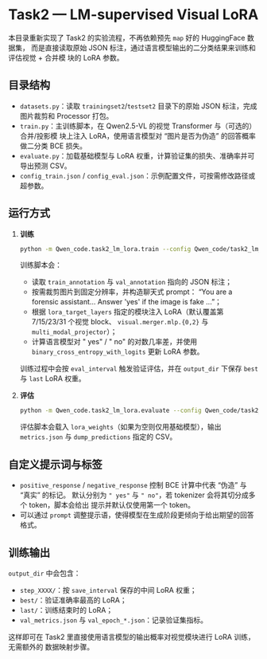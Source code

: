 # Task2 — LM-supervised Visual LoRA

本目录重新实现了 Task2 的实验流程，不再依赖预先 `map` 好的 HuggingFace 数据集，
而是直接读取原始 JSON 标注，通过语言模型输出的二分类结果来训练和评估视觉 + 合并模
块的 LoRA 参数。

## 目录结构

- `datasets.py`：读取 `trainingset2`/`testset2` 目录下的原始 JSON 标注，完成图片裁剪和
  Processor 打包。
- `train.py`：主训练脚本，在 Qwen2.5-VL 的视觉 Transformer 与（可选的）合并/投影模
  块上注入 LoRA，使用语言模型对 “图片是否为伪造” 的回答概率做二分类 BCE 损失。
- `evaluate.py`：加载基础模型与 LoRA 权重，计算验证集的损失、准确率并可导出预测 CSV。
- `config_train.json` / `config_eval.json`：示例配置文件，可按需修改路径或超参数。

## 运行方式

1. **训练**

   ```bash
   python -m Qwen_code.task2_lm_lora.train --config Qwen_code/task2_lm_lora/config_train.json
   ```

   训练脚本会：
   - 读取 `train_annotation` 与 `val_annotation` 指向的 JSON 标注；
   - 按需裁剪图片到固定分辨率，并构造聊天式 prompt：
     “You are a forensic assistant... Answer 'yes' if the image is fake ...”；
   - 根据 `lora_target_layers` 指定的模块注入 LoRA（默认覆盖第 7/15/23/31 个视觉 block、
     `visual.merger.mlp.{0,2}` 与 `multi_modal_projector`）；
   - 计算语言模型对 " yes" / " no" 的对数几率差，并使用 `binary_cross_entropy_with_logits`
     更新 LoRA 参数。

   训练过程中会按 `eval_interval` 触发验证评估，并在 `output_dir` 下保存 `best` 与
   `last` LoRA 权重。

2. **评估**

   ```bash
   python -m Qwen_code.task2_lm_lora.evaluate --config Qwen_code/task2_lm_lora/config_eval.json
   ```

   评估脚本会载入 `lora_weights`（如果为空则仅用基础模型），输出 `metrics.json` 与
   `dump_predictions` 指定的 CSV。

## 自定义提示词与标签

- `positive_response` / `negative_response` 控制 BCE 计算中代表 “伪造” 与 “真实” 的标记。
  默认分别为 `" yes"` 与 `" no"`，若 tokenizer 会将其切分成多个 token，脚本会给出
  提示并默认仅使用第一个 token。
- 可以通过 `prompt` 调整提示语，使得模型在生成阶段更倾向于给出期望的回答格式。

## 训练输出

`output_dir` 中会包含：

- `step_XXXX/`：按 `save_interval` 保存的中间 LoRA 权重；
- `best/`：验证准确率最高的 LoRA；
- `last/`：训练结束时的 LoRA；
- `val_metrics.json` 与 `val_epoch_*.json`：记录验证集指标。

这样即可在 Task2 里直接使用语言模型的输出概率对视觉模块进行 LoRA 训练，无需额外的
数据映射步骤。
